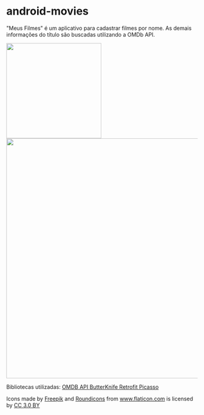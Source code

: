 # android-movies
"Meus Filmes" é um aplicativo para cadastrar filmes por nome. As demais informações do título são buscadas utilizando a OMDb API.

<img src="https://github.com/Rafaellg/android-movies/blob/master/imgs/img_smartphone.png?raw=true" width="250">
<img src="https://github.com/Rafaellg/android-movies/blob/master/imgs/img_tablet.png?raw=true" width="630">

Bibliotecas utilizadas: 
<a href="https://www.omdbapi.com/"> OMDB API </a>
<a href="http://jakewharton.github.io/butterknife/"> ButterKnife </a>
<a href="https://square.github.io/retrofit/"> Retrofit </a>
<a href="http://square.github.io/picasso/"> Picasso </a>

<div>Icons made by <a href="http://www.freepik.com" title="Freepik">Freepik</a> and <a href="http://www.flaticon.com/authors/roundicons" title="Roundicons">Roundicons</a> from <a href="http://www.flaticon.com" title="Flaticon">www.flaticon.com</a> is licensed by <a href="http://creativecommons.org/licenses/by/3.0/" title="Creative Commons BY 3.0" target="_blank">CC 3.0 BY</a></div>

